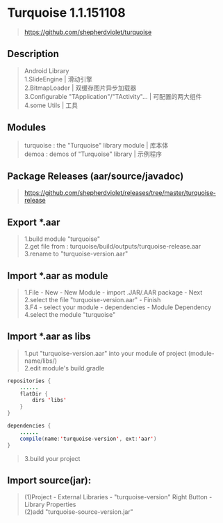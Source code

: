 # Turquoise 1.1.151108
> https://github.com/shepherdviolet/turquoise <br/>

## Description
> Android Library<br/>
> 1.SlideEngine | 滑动引擎<br/>
> 2.BitmapLoader | 双缓存图片异步加载器<br/>
> 3.Configurable "TApplication"/"TActivity"... | 可配置的两大组件<br/>
> 4.some Utils | 工具<br/>

## Modules
> turquoise : the "Turquoise" library module  |  库本体 <br/>
> demoa : demos of "Turquoise" library  |  示例程序 <br/>

## Package Releases (aar/source/javadoc)
> https://github.com/shepherdviolet/releases/tree/master/turquoise-release <br/>

## Export *.aar
>1.build module "turquoise" <br/>
>2.get file from : turquoise/build/outputs/turquoise-release.aar <br/>
>3.rename to "turquoise-version.aar" <br/>

## Import *.aar as module
>1.File - New - New Module - import .JAR/.AAR package - Next <br/>
>2.select the file "turquoise-version.aar" - Finish <br/>
>3.F4 - select your module - dependencies - Module Dependency <br/>
>4.select the module "turquoise" <br/>

## Import *.aar as libs
>1.put "turquoise-version.aar" into your module of project (module-name/libs/) <br/>
>2.edit module's build.gradle <br/>

```java
repositories {
    ......
    flatDir {
        dirs 'libs'
    }
}
```

```java
dependencies {
    ......
    compile(name:'turquoise-version', ext:'aar')
}
```

>3.build your project <br/>

## Import source(jar): <br/>
> (1)Project - External Libraries - "turquoise-version" Right Button - Library Properties <br/>
> (2)add "turquoise-source-version.jar" <br/>